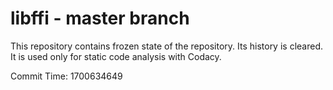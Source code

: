 # libffi - master branch

This repository contains frozen state of the repository.
Its history is cleared. It is used only for static code
analysis with Codacy.

Commit Time: 1700634649